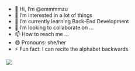 - 👋 Hi, I’m @emmmmzu
- 👀 I’m interested in a lot of things
- 🌱 I’m currently learning Back-End Development
- 💞️ I’m looking to collaborate on ...
- 📫 How to reach me ...
- 😄 Pronouns: she/her
- ⚡ Fun fact: I can recite the alphabet backwards

<p align="left">
  <img src="https://api.boot.dev/v1/users/public/2e9e5807-ad7a-43f9-9b4d-f09ca2ae1b47/thumbnail" >
</p>

<!---
emmmmzu/emmmmzu is a ✨ special ✨ repository because its `README.md` (this file) appears on your GitHub profile.
You can click the Preview link to take a look at your changes.
--->
